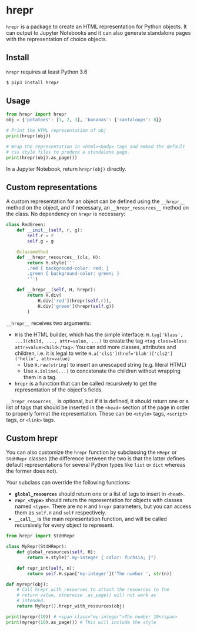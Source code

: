 
# hrepr

`hrepr` is a package to create an HTML representation for Python objects. It can output to Jupyter Notebooks and it can also generate standalone pages with the representation of choice objects.

## Install

`hrepr` requires at least Python 3.6

```bash
$ pip3 install hrepr
```

## Usage

```python
from hrepr import hrepr
obj = {'potatoes': [1, 2, 3], 'bananas': {'cantaloups': 8}}

# Print the HTML representation of obj
print(hrepr(obj))

# Wrap the representation in <html><body> tags and embed the default
# css style files to produce a standalone page.
print(hrepr(obj).as_page())
```

In a Jupyter Notebook, return `hrepr(obj)` directly.

## Custom representations

A custom representation for an object can be defined using the `__hrepr__` method on the object, and if necessary, an `__hrepr_resources__` method on the class. No dependency on `hrepr` is necessary:

```python
class RedGreen:
    def __init__(self, r, g):
        self.r = r
        self.g = g

    @classmethod
    def __hrepr_resources__(cls, H):
        return H.style('''
        .red { background-color: red; }
        .green { background-color: green; }
        ''')

    def __hrepr__(self, H, hrepr):
        return H.div(
            H.div['red'](hrepr(self.r)),
            H.div['green'](hrepr(self.g))
        )
```

`__hrepr__` receives two arguments:

* `H` is the HTML builder, which has the simple interface: `H.tag['klass', ...](child, ..., attr=value, ...)` to create the tag `<tag class=klass attr=value>child</tag>`. You can add more classes, attributes and children, i.e. it is legal to write `H.a['cls1'](href='blah')['cls2']('hello', attr=value)`
    - Use `H.raw(string)` to insert an unescaped string (e.g. literal HTML)
    - Use `H.inline(...)` to concatenate the children without wrapping them in a tag.
* `hrepr` is a function that can be called recursively to get the representation of the object's fields.

`__hrepr_resources__` is optional, but if it is defined, it should return one or a list of tags that should be inserted in the `<head>` section of the page in order to properly format the representation. These can be `<style>` tags, `<script>` tags, or `<link>` tags.

## Custom hrepr

You can also customize the `hrepr` function by subclassing the `HRepr` or `StdHRepr` classes (the difference between the two is that the latter defines default representations for several Python types like `list` or `dict` whereas the former does not).

Your subclass can override the following functions:

* **`global_resources`** should return one or a list of tags to insert in `<head>`.
* **`repr_<type>`** should return the representation for objects with classes named `<type>`. There are no `H` and `hrepr` parameters, but you can access them as `self.H` and `self` respectively.
* **`__call__`** is the main representation function, and will be called recursively for every object to represent.

```python
from hrepr import StdHRepr

class MyRepr(StdHRepr):
    def global_resources(self, H):
        return H.style(".my-integer { color: fuchsia; }")

    def repr_int(self, n):
        return self.H.span['my-integer']('The number ', str(n))

def myrepr(obj):
    # Call hrepr_with_resources to attach the resources to the
    # return value, otherwise .as_page() will not work as
    # intended.
    return MyRepr().hrepr_with_resources(obj)

print(myrepr(10)) # <span class="my-integer">The number 10</span>
print(myrepr(10).as_page()) # This will include the style
```

